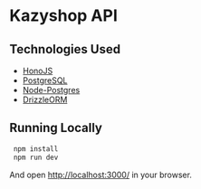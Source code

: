 # Kazyshop API

## Technologies Used

-   [HonoJS](https://hono.dev/)
-   [PostgreSQL](https://www.postgresql.org/)
-   [Node-Postgres](https://node-postgres.com/)
-   [DrizzleORM](https://orm.drizzle.team/)

## Running Locally

```js
 npm install
 npm run dev
```

And open [http://localhost:3000/](http://localhost:3000/) in your browser.
